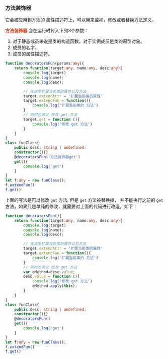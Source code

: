  

### 方法装饰器
它会被应用到方法的 属性描述符上，可以用来监视，修改或者替换方法定义。

**<font color="#d63200">方法装饰器</font>** 会在运行时传入下列3个参数：
1. 对于静态成员来说是类的构造函数，对于实例成员是类的原型对象。
2. 成员的名字。
3. 成员的属性描述符。 
```ts
function decoratorsFun(params:any){
    return function(target:any, name:any, desc:any){
        console.log(target)
        console.log(name);
        console.log(desc);

        // 在这里扩展当前类的属性以及方法 
        target.extendAttr = '扩展当前类的属性'
        target.extendFun = function(){
            console.log('扩展当前类的 方法')
        }
        // 同时也可以 修改 get 方法
        target.get = function (){
            console.log('修改 get 方法')
        }
    }
}
class funClass{
    public desc: string | undefined;
    constructor(){}
    @decoratorsFun('方法装饰器get')
    get(){
        console.log('get')
    }                  
}  
let f:any = new funClass();
f.extendFun()
f.get() 
```
上面的写法是可以修改 ```get``` 方法, 但是 ```get``` 方法被替换掉， 并不能执行之前的 ```get``` 方法，如果只是单纯的修改，就需要对上面的代码进行改造，如下：
```ts
function decoratorsFun(){
    return function(target:any, name:any, desc:any){
        console.log(target)
        console.log(name);
        console.log(desc);

        // 在这里扩展当前类的属性以及方法 
        target.extendAttr = '扩展当前类的属性'
        target.extendFun = function(){
            console.log('扩展当前类的 方法')
        }
        // 同时也可以 修改 get 方法
        var oMethod=desc.value;
        desc.value = function (){
            console.log('修改 get 方法')
            oMethod.apply(this);
        }
    }
}
class funClass{
    public desc: string | undefined;
    constructor(){}
    @decoratorsFun()
    get(){
        console.log('get')
    }                  
}  
let f:any = new funClass();
f.extendFun() 
f.get() 
``` 
